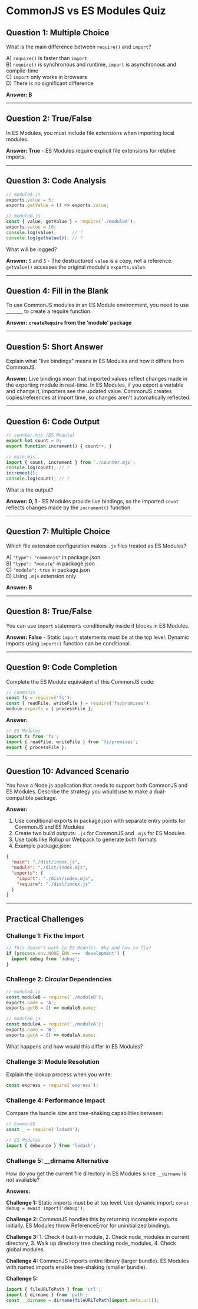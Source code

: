# CommonJS vs ES Modules Quiz

## Question 1: Multiple Choice
What is the main difference between `require()` and `import`?

A) `require()` is faster than `import`  
B) `require()` is synchronous and runtime, `import` is asynchronous and compile-time  
C) `import` only works in browsers  
D) There is no significant difference  

**Answer: B**

---

## Question 2: True/False
In ES Modules, you must include file extensions when importing local modules.

**Answer: True** - ES Modules require explicit file extensions for relative imports.

---

## Question 3: Code Analysis
```javascript
// moduleA.js
exports.value = 5;
exports.getValue = () => exports.value;

// moduleB.js  
const { value, getValue } = require('./moduleA');
exports.value = 10;
console.log(value);      // ?
console.log(getValue()); // ?
```

What will be logged?

**Answer:** `5` and `5` - The destructured `value` is a copy, not a reference. `getValue()` accesses the original module's `exports.value`.

---

## Question 4: Fill in the Blank
To use CommonJS modules in an ES Module environment, you need to use _______ to create a require function.

**Answer: `createRequire` from the 'module' package**

---

## Question 5: Short Answer
Explain what "live bindings" means in ES Modules and how it differs from CommonJS.

**Answer:** Live bindings mean that imported values reflect changes made in the exporting module in real-time. In ES Modules, if you export a variable and change it, importers see the updated value. CommonJS creates copies/references at import time, so changes aren't automatically reflected.

---

## Question 6: Code Output
```javascript
// counter.mjs (ES Module)
export let count = 0;
export function increment() { count++; }

// main.mjs
import { count, increment } from './counter.mjs';
console.log(count); // ?
increment();
console.log(count); // ?
```

What is the output?

**Answer: 0, 1** - ES Modules provide live bindings, so the imported `count` reflects changes made by the `increment()` function.

---

## Question 7: Multiple Choice
Which file extension configuration makes `.js` files treated as ES Modules?

A) `"type": "commonjs"` in package.json  
B) `"type": "module"` in package.json  
C) `"module": true` in package.json  
D) Using `.mjs` extension only  

**Answer: B**

---

## Question 8: True/False
You can use `import` statements conditionally inside if blocks in ES Modules.

**Answer: False** - Static `import` statements must be at the top level. Dynamic imports using `import()` function can be conditional.

---

## Question 9: Code Completion
Complete the ES Module equivalent of this CommonJS code:

```javascript
// CommonJS
const fs = require('fs');
const { readFile, writeFile } = require('fs/promises');
module.exports = { processFile };
```

**Answer:**
```javascript
// ES Modules
import fs from 'fs';
import { readFile, writeFile } from 'fs/promises';
export { processFile };
```

---

## Question 10: Advanced Scenario
You have a Node.js application that needs to support both CommonJS and ES Modules. Describe the strategy you would use to make a dual-compatible package.

**Answer:** 
1. Use conditional exports in package.json with separate entry points for CommonJS and ES Modules
2. Create two build outputs: `.js` for CommonJS and `.mjs` for ES Modules
3. Use tools like Rollup or Webpack to generate both formats
4. Example package.json:
```json
{
  "main": "./dist/index.js",
  "module": "./dist/index.mjs",
  "exports": {
    "import": "./dist/index.mjs",
    "require": "./dist/index.js"
  }
}
```

---

## Practical Challenges

### Challenge 1: Fix the Import
```javascript
// This doesn't work in ES Modules. Why and how to fix?
if (process.env.NODE_ENV === 'development') {
  import debug from 'debug';
}
```

### Challenge 2: Circular Dependencies
```javascript
// moduleA.js
const moduleB = require('./moduleB');
exports.name = 'A';
exports.getB = () => moduleB.name;

// moduleB.js  
const moduleA = require('./moduleA');
exports.name = 'B';
exports.getA = () => moduleA.name;
```
What happens and how would this differ in ES Modules?

### Challenge 3: Module Resolution
Explain the lookup process when you write:
```javascript
const express = require('express');
```

### Challenge 4: Performance Impact
Compare the bundle size and tree-shaking capabilities between:
```javascript
// CommonJS
const _ = require('lodash');

// ES Modules
import { debounce } from 'lodash';
```

### Challenge 5: __dirname Alternative
How do you get the current file directory in ES Modules since `__dirname` is not available?

**Answers:**

**Challenge 1:** Static imports must be at top level. Use dynamic import: `const debug = await import('debug');`

**Challenge 2:** CommonJS handles this by returning incomplete exports initially. ES Modules throw ReferenceError for uninitialized bindings.

**Challenge 3:** 1. Check if built-in module, 2. Check node_modules in current directory, 3. Walk up directory tree checking node_modules, 4. Check global modules.

**Challenge 4:** CommonJS imports entire library (larger bundle). ES Modules with named imports enable tree-shaking (smaller bundle).

**Challenge 5:** 
```javascript
import { fileURLToPath } from 'url';
import { dirname } from 'path';
const __dirname = dirname(fileURLToPath(import.meta.url));
```
